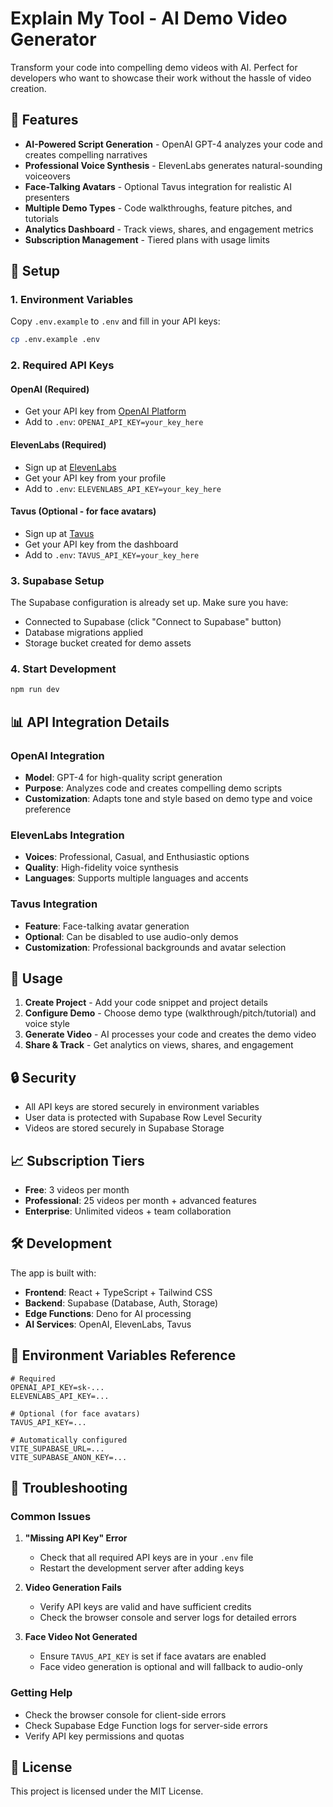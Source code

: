 # Explain My Tool - AI Demo Video Generator

Transform your code into compelling demo videos with AI. Perfect for developers who want to showcase their work without the hassle of video creation.

## 🚀 Features

- **AI-Powered Script Generation** - OpenAI GPT-4 analyzes your code and creates compelling narratives
- **Professional Voice Synthesis** - ElevenLabs generates natural-sounding voiceovers
- **Face-Talking Avatars** - Optional Tavus integration for realistic AI presenters
- **Multiple Demo Types** - Code walkthroughs, feature pitches, and tutorials
- **Analytics Dashboard** - Track views, shares, and engagement metrics
- **Subscription Management** - Tiered plans with usage limits

## 🔧 Setup

### 1. Environment Variables

Copy `.env.example` to `.env` and fill in your API keys:

```bash
cp .env.example .env
```

### 2. Required API Keys

#### OpenAI (Required)
- Get your API key from [OpenAI Platform](https://platform.openai.com/api-keys)
- Add to `.env`: `OPENAI_API_KEY=your_key_here`

#### ElevenLabs (Required)
- Sign up at [ElevenLabs](https://elevenlabs.io/)
- Get your API key from your profile
- Add to `.env`: `ELEVENLABS_API_KEY=your_key_here`

#### Tavus (Optional - for face avatars)
- Sign up at [Tavus](https://tavusapi.com/)
- Get your API key from the dashboard
- Add to `.env`: `TAVUS_API_KEY=your_key_here`

### 3. Supabase Setup

The Supabase configuration is already set up. Make sure you have:
- Connected to Supabase (click "Connect to Supabase" button)
- Database migrations applied
- Storage bucket created for demo assets

### 4. Start Development

```bash
npm run dev
```

## 📊 API Integration Details

### OpenAI Integration
- **Model**: GPT-4 for high-quality script generation
- **Purpose**: Analyzes code and creates compelling demo scripts
- **Customization**: Adapts tone and style based on demo type and voice preference

### ElevenLabs Integration
- **Voices**: Professional, Casual, and Enthusiastic options
- **Quality**: High-fidelity voice synthesis
- **Languages**: Supports multiple languages and accents

### Tavus Integration
- **Feature**: Face-talking avatar generation
- **Optional**: Can be disabled to use audio-only demos
- **Customization**: Professional backgrounds and avatar selection

## 🎯 Usage

1. **Create Project** - Add your code snippet and project details
2. **Configure Demo** - Choose demo type (walkthrough/pitch/tutorial) and voice style
3. **Generate Video** - AI processes your code and creates the demo video
4. **Share & Track** - Get analytics on views, shares, and engagement

## 🔒 Security

- All API keys are stored securely in environment variables
- User data is protected with Supabase Row Level Security
- Videos are stored securely in Supabase Storage

## 📈 Subscription Tiers

- **Free**: 3 videos per month
- **Professional**: 25 videos per month + advanced features
- **Enterprise**: Unlimited videos + team collaboration

## 🛠️ Development

The app is built with:
- **Frontend**: React + TypeScript + Tailwind CSS
- **Backend**: Supabase (Database, Auth, Storage)
- **Edge Functions**: Deno for AI processing
- **AI Services**: OpenAI, ElevenLabs, Tavus

## 📝 Environment Variables Reference

```env
# Required
OPENAI_API_KEY=sk-...
ELEVENLABS_API_KEY=...

# Optional (for face avatars)
TAVUS_API_KEY=...

# Automatically configured
VITE_SUPABASE_URL=...
VITE_SUPABASE_ANON_KEY=...
```

## 🚨 Troubleshooting

### Common Issues

1. **"Missing API Key" Error**
   - Check that all required API keys are in your `.env` file
   - Restart the development server after adding keys

2. **Video Generation Fails**
   - Verify API keys are valid and have sufficient credits
   - Check the browser console and server logs for detailed errors

3. **Face Video Not Generated**
   - Ensure `TAVUS_API_KEY` is set if face avatars are enabled
   - Face video generation is optional and will fallback to audio-only

### Getting Help

- Check the browser console for client-side errors
- Check Supabase Edge Function logs for server-side errors
- Verify API key permissions and quotas

## 📄 License

This project is licensed under the MIT License.